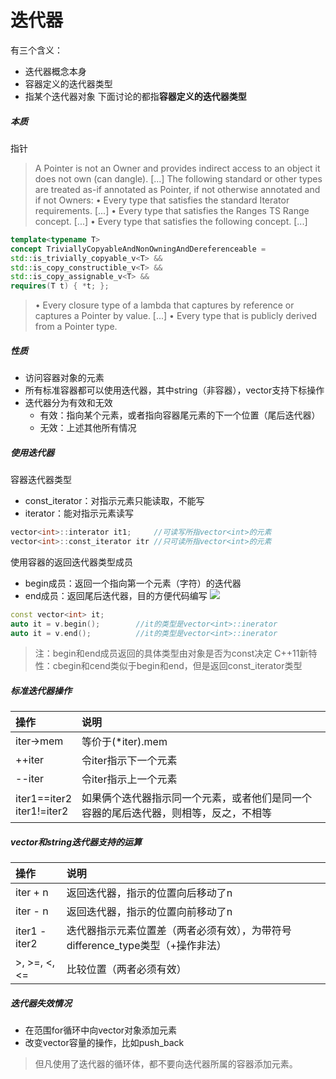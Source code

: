 # 迭代器
有三个含义：
- 迭代器概念本身
- 容器定义的迭代器类型
- 指某个迭代器对象
下面讨论的都指**容器定义的迭代器类型**
##### 本质
指针
> A Pointer is not an Owner and provides indirect access to an object it does not own (can dangle). 
> \[...\] 
> The following standard or other types are treated as-if annotated as Pointer, if not otherwise annotated and if not Owners:
> • Every type that satisfies the standard Iterator requirements. \[...\]
> • Every type that satisfies the Ranges TS Range concept. \[...\]
> • Every type that satisfies the following concept. \[...\]
```C++
template<typename T>
concept TriviallyCopyableAndNonOwningAndDereferenceable =
std::is_trivially_copyable_v<T> &&
std::is_copy_constructible_v<T> &&
std::is_copy_assignable_v<T> &&
requires(T t) { *t; };
```
> • Every closure type of a lambda that captures by reference or captures a Pointer by value. \[...\]
> • Every type that is publicly derived from a Pointer type.

##### 性质
- 访问容器对象的元素
- 所有标准容器都可以使用迭代器，其中string（非容器），vector支持下标操作
- 迭代器分为有效和无效
	- 有效：指向某个元素，或者指向容器尾元素的下一个位置（尾后迭代器）
	- 无效：上述其他所有情况
##### 使用迭代器
容器迭代器类型
- const_iterator：对指示元素只能读取，不能写
- iterator：能对指示元素读写
```C++
vector<int>::interator it1;		//可读写所指vector<int>的元素
vector<int>::const_iterator itr	//只可读所指vector<int>的元素
```
使用容器的返回迭代器类型成员
- begin成员：返回一个指向第一个元素（字符）的迭代器
- end成员：返回尾后迭代器，目的方便代码编写
![](http://lumosblog.cn:8081/images/2020/04/21/1.png)
```C++
const vector<int> it;
auto it = v.begin();		//it的类型是vector<int>::inerator
auto it = v.end();			//it的类型是vector<int>::inerator
```
>注：begin和end成员返回的具体类型由对象是否为const决定
>C++11新特性：cbegin和cend类似于begin和end，但是返回const_iterator类型


##### 标准迭代器操作
| 操作                         | 说明                                                                        |
| :--------------------------- | :-------------------------------------------------------------------------- |
| iter->mem                    | 等价于(*iter).mem                                                           |
| ++iter                       | 令iter指示下一个元素                                                         |
| --iter                       | 令iter指示上一个元素                                                         |
| iter1==iter2<br>iter1!=iter2 | 如果俩个迭代器指示同一个元素，或者他们是同一个容器的尾后迭代器，则相等，反之，不相等 |
##### vector和string迭代器支持的运算
| 操作           | 说明                                                                     |
| :------------ | :---------------------------------------------------------------------- |
| iter + n      | 返回迭代器，指示的位置向后移动了n                                           |
| iter - n      | 返回迭代器，指示的位置向前移动了n                                           |
| iter1 - iter2 | 迭代器指示元素位置差（两者必须有效），为带符号difference_type类型（+操作非法） |
| >, >=, <, <=  | 比较位置（两者必须有效）                                                   |
##### 迭代器失效情况
- 在范围for循环中向vector对象添加元素
- 改变vector容量的操作，比如push_back
>但凡使用了迭代器的循环体，都不要向迭代器所属的容器添加元素。